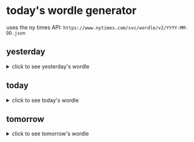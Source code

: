 # today's wordle generator

uses the ny times API: `https://www.nytimes.com/svc/wordle/v2/YYYY-MM-DD.json`

## yesterday

<details>
    <summary>click to see yesterday's wordle</summary>

    skier

</details>

## today

<details>
    <summary>click to see today's wordle</summary>

    minus

</details>

## tomorrow

<details>
    <summary>click to see tomorrow's wordle</summary>

    papal

</details>
